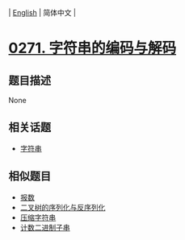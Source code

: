 
| [English](README_EN.md) | 简体中文 |
# [0271. 字符串的编码与解码](https://leetcode-cn.com/problems/encode-and-decode-strings/)
## 题目描述
None
## 相关话题
- [字符串](https://leetcode-cn.com/tag/string)
## 相似题目
- [报数](../count-and-say/README.md)
- [二叉树的序列化与反序列化](../serialize-and-deserialize-binary-tree/README.md)
- [压缩字符串](../string-compression/README.md)
- [计数二进制子串](../count-binary-substrings/README.md)
